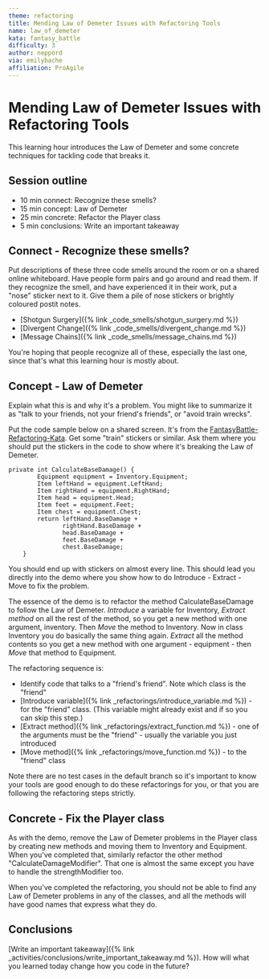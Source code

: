 ```yaml
---
theme: refactoring
title: Mending Law of Demeter Issues with Refactoring Tools
name: law_of_demeter
kata: fantasy_battle
difficulty: 3
author: neppord
via: emilybache
affiliation: ProAgile
---
```


# Mending Law of Demeter Issues with Refactoring Tools

This learning hour introduces the Law of Demeter and some concrete techniques for tackling code that breaks it.

## Session outline

* 10 min connect: Recognize these smells?
* 15 min concept: Law of Demeter
* 25 min concrete: Refactor the Player class
* 5 min conclusions: Write an important takeaway

## Connect - Recognize these smells?

Put descriptions of these three code smells around the room or on a shared online whiteboard. Have people form pairs and go around and read them. If they recognize the smell, and have experienced it in their work, put a "nose" sticker next to it. Give them a pile of nose stickers or brightly coloured postit notes.

* [Shotgun Surgery]({% link _code_smells/shotgun_surgery.md %})
* [Divergent Change]({% link _code_smells/divergent_change.md %})
* [Message Chains]({% link _code_smells/message_chains.md %})

You're hoping that people recognize all of these, especially the last one, since that's what this learning hour is mostly about.

## Concept - Law of Demeter
Explain what this is and why it's a problem. You might like to summarize it as "talk to your friends, not your friend's friends", or "avoid train wrecks". 

Put the code sample below on a shared screen. It's from the [FantasyBattle-Refactoring-Kata](https://github.com/Neppord/FantasyBattle-Refactoring-Kata).  Get some "train" stickers or similar. Ask them where you should put the stickers in the code to show where it's breaking the Law of Demeter.

    private int CalculateBaseDamage() {
            Equipment equipment = Inventory.Equipment;
            Item leftHand = equipment.LeftHand;
            Item rightHand = equipment.RightHand;
            Item head = equipment.Head;
            Item feet = equipment.Feet;
            Item chest = equipment.Chest;
            return leftHand.BaseDamage +
                   rightHand.BaseDamage +
                   head.BaseDamage +
                   feet.BaseDamage +
                   chest.BaseDamage;
        }

You should end up with stickers on almost every line. This should lead you directly into the demo where you show how to do Introduce - Extract - Move to fix the problem.

The essence of the demo is to refactor the method CalculateBaseDamage to follow the Law of Demeter. _Introduce_ a variable for Inventory, _Extract method_ on all the rest of the method, so you get a new method with one argument, inventory. Then _Move_ the method to Inventory. Now in class Inventory you do basically the same thing again. _Extract_ all the method contents so you get a new method with one argument - equipment - then _Move_ that method to Equipment.

The refactoring sequence is:
* Identify code that talks to a "friend's friend". Note which class is the "friend"
* [Introduce variable]({% link _refactorings/introduce_variable.md %}) - for the "friend" class. (This variable might already exist and if so you can skip this step.)
* [Extract method]({% link _refactorings/extract_function.md %}) - one of the arguments must be the "friend" - usually the variable you just introduced
* [Move method]({% link _refactorings/move_function.md %}) - to the "friend" class

Note there are no test cases in the default branch so it's important to know your tools are good enough to do these refactorings for you, or that you are following the refactoring steps strictly.

## Concrete - Fix the Player class
As with the demo, remove the Law of Demeter problems in the Player class by creating new methods and moving them to Inventory and Equipment. When you've completed that, similarly refactor the other method "CalculateDamageModifier". That one is almost the same except you have to handle the strengthModifier too.

When you've completed the refactoring, you should not be able to find any Law of Demeter problems in any of the classes, and all the methods will have good names that express what they do.

## Conclusions
[Write an important takeaway]({% link _activities/conclusions/write_important_takeaway.md %}). How will what you learned today change how you code in the future?

